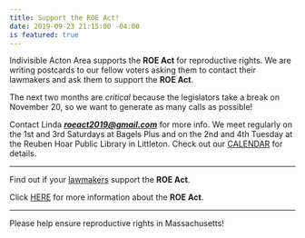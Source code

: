 ```yaml
---
title: Support the ROE Act!
date: 2019-09-23 21:15:00 -04:00
is featured: true
---
```


Indivisible Acton Area supports the **ROE Act** for reproductive rights.  We are writing postcards to our fellow voters asking them to contact their lawmakers and ask them to support the **ROE Act**.

The next two months are *critical* because the legislators take a break on November 20, so we want to generate as many calls as possible!

Contact Linda ***roeact2019@gmail.com*** for more info.  We meet regularly on the 1st and 3rd Saturdays at Bagels Plus and on the 2nd and 4th Tuesday at the Reuben Hoar Public Library in Littleton.  Check out our [CALENDAR](http://www.indivisibleacton.org/calendar.html) for details.  

---

Find out if your [lawmakers](https://www.plannedparenthoodaction.org/planned-parenthood-advocacy-fund-massachusetts-inc/issues/roe-act/roe-act-cosponsors) support the **ROE Act**.

Click [HERE](https://www.plannedparenthoodaction.org/planned-parenthood-advocacy-fund-massachusetts-inc/issues/roe-act) for more information about the **ROE Act**.

---

Please help ensure reproductive rights in Massachusetts!